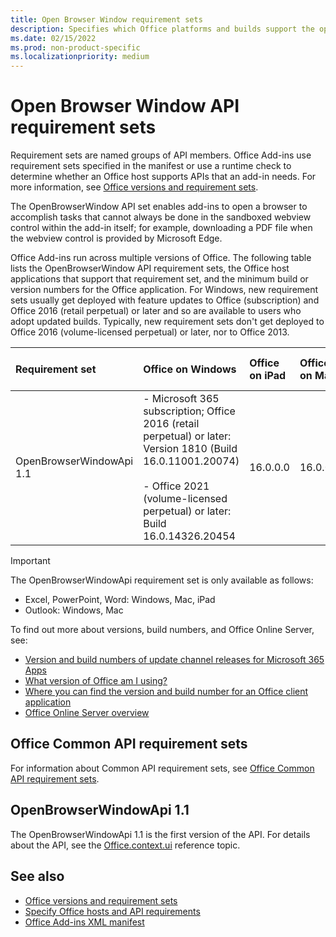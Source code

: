 ```yaml
---
title: Open Browser Window requirement sets
description: Specifies which Office platforms and builds support the openBrowserWindow API.
ms.date: 02/15/2022
ms.prod: non-product-specific
ms.localizationpriority: medium
---
```


# Open Browser Window API requirement sets

Requirement sets are named groups of API members. Office Add-ins use requirement sets specified in the manifest or use a runtime check to determine whether an Office host supports APIs that an add-in needs. For more information, see [Office versions and requirement sets](/office/dev/add-ins/develop/office-versions-and-requirement-sets).

The OpenBrowserWindow API set enables add-ins to open a browser to accomplish tasks that cannot always be done in the sandboxed webview control within the add-in itself; for example, downloading a PDF file when the webview control is provided by Microsoft Edge.

Office Add-ins run across multiple versions of Office. The following table lists the OpenBrowserWindow API requirement sets, the Office host applications that support that requirement set, and the minimum build or version numbers for the Office application. For Windows, new requirement sets usually get deployed with feature updates to Office (subscription) and Office 2016 (retail perpetual) or later and so are available to users who adopt updated builds. Typically, new requirement sets don't get deployed to Office 2016 (volume-licensed perpetual) or later, nor to Office 2013.

| Requirement set | Office on Windows | Office on iPad | Office on Mac | Office on the web | Office Online Server |
|:-----|:-----|:-----|:-----|:-----|:-----|
| OpenBrowserWindowApi 1.1  | - Microsoft 365 subscription; Office 2016 (retail perpetual) or later: Version 1810 (Build 16.0.11001.20074)<br><br>- Office 2021 (volume-licensed perpetual) or later: Build 16.0.14326.20454 | 16.0.0.0 | 16.0.0.0 | Not supported | Not supported |

> [!IMPORTANT]
> The OpenBrowserWindowApi requirement set is only available as follows:
>
> - Excel, PowerPoint, Word: Windows, Mac, iPad
> - Outlook: Windows, Mac

To find out more about versions, build numbers, and Office Online Server, see:

- [Version and build numbers of update channel releases for Microsoft 365 Apps](/officeupdates/update-history-microsoft365-apps-by-date)
- [What version of Office am I using?](https://support.microsoft.com/office/932788b8-a3ce-44bf-bb09-e334518b8b19)
- [Where you can find the version and build number for an Office client application](/officeupdates/update-history-microsoft365-apps-by-date)
- [Office Online Server overview](/officeonlineserver/office-online-server-overview)

## Office Common API requirement sets

For information about Common API requirement sets, see [Office Common API requirement sets](office-add-in-requirement-sets.md).

## OpenBrowserWindowApi 1.1

The OpenBrowserWindowApi 1.1 is the first version of the API. For details about the API, see the [Office.context.ui](/javascript/api/office/office.context#office-office-context-ui-member) reference topic.

## See also

- [Office versions and requirement sets](/office/dev/add-ins/develop/office-versions-and-requirement-sets)
- [Specify Office hosts and API requirements](/office/dev/add-ins/develop/specify-office-hosts-and-api-requirements)
- [Office Add-ins XML manifest](/office/dev/add-ins/develop/add-in-manifests)
